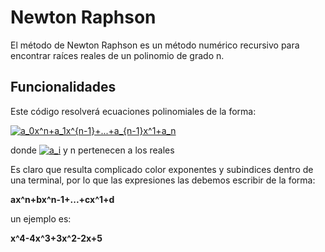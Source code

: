 # Newton Raphson
El método de Newton Raphson es un método numérico recursivo para encontrar raíces reales de un polinomio de grado n.

## Funcionalidades
Este código resolverá ecuaciones polinomiales de la forma:

<a href="https://www.codecogs.com/eqnedit.php?latex=a_0x^n&plus;a_1x^{n-1}&plus;...&plus;a_{n-1}x^1&plus;a_n" target="_blank"><img src="https://latex.codecogs.com/gif.latex?a_0x^n&plus;a_1x^{n-1}&plus;...&plus;a_{n-1}x^1&plus;a_n" title="a_0x^n+a_1x^{n-1}+...+a_{n-1}x^1+a_n" /></a>

donde <a href="https://www.codecogs.com/eqnedit.php?latex=a_i" target="_blank"><img src="https://latex.codecogs.com/gif.latex?a_i" title="a_i" /></a> y n pertenecen a los reales

Es claro que resulta complicado color exponentes y subindices dentro de una terminal, por lo que las expresiones las debemos escribir de la forma: 

**ax^n+bx^n-1+...+cx^1+d**

un ejemplo es:

**x^4-4x^3+3x^2-2x+5**
